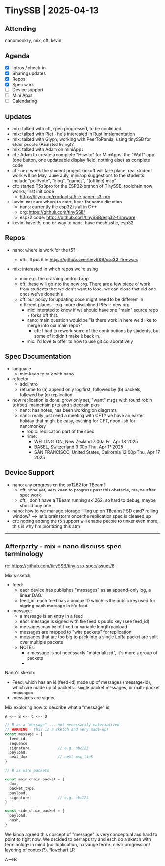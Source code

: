 # TinySSB | 2025-04-13

## Attending

nanomonkey, mix, cft, kevin

## Agenda

- [x] Intros / check-in
- [x] Sharing updates
- [x] Repos
- [x] Spec work
- [ ] Device support
- [ ] Mini Apps
- [ ] Calendaring

## Updates

- mix: talked with cft, spec progressed, to be continued
- mix: talked with Piet - he's interested in Rust implementation
- mix: talked with Glyph, working with PeerToPanda; using tinySSB for elder people (Assisted living)?
- mix: talked with Adam on miniApps
- cft: Adam to create a complete "How to" for MiniApps, the "Wuff" app (one button, one updateable display field, nothing else) as complete code
- cft: next week the student project kickoff will take place, real student work will be May, June July, miniapp suggestions to the students include "poll/vote", "blog", "games", "(offline) map"
- cft: started T5s3pro for the ESP32-branch of TinySSB, toolchain now works, first init code
  - https://lilygo.cc/products/t5-e-paper-s3-pro
- kevin: not sure where to start, keen for some direction
  - nano: currently the esp32 is all in C++
  - org: https://github.com/tinySSB/ 
  - esp32 code: https://github.com/tinySSB/esp32-firmware
- kevin: have t5, one on way to nano. have meshtastic, esp32

## Repos

- nano: where is work for the t5?
  - cft: I'll put it in https://github.com/tinySSB/esp32-firmware

- mix: interested in which repos we're using
  - mix: e.g. the crashing android app
  - cft: these will go into the new org. There are a few piece of work from students that we don't want to lose. we can close that old one once we've done this
  - cft: our policy for updating code might need to be different in different places - e.g. more disciplined PRs in new org
    - mix: intersted to know if we should have one "main" source repo + forks off that.
    - nano: main question would be "is there work in here we'd like to merge into our main repo?"
      - cft: I had to rework some of the contributions by students, but some of it didn't make it back in.
    - mix: I'd love to offer to how to use git collaboratively



## Spec Documentation

- language
  - mix: keen to talk with nano
- refactor
  - add intro
  - reframe to (a) append only log first, followed by (b) packets, followed by (c) replication
- how replication is done: grow only set, "want" msgs with round robin (offset), mainchain pkts and sidechain pkts
  - nano: has notes, has been working on diagrams
  - nano: really just need a meeting with CFT? we have an easter holiday that might be easy, evening for CFT, noon-ish for nanomonkey
    - topic: replication part of the spec
    - time:
      - WELLINGTON, New Zealand 7:00a	Fri, Apr 18 2025
      - BASEL, Switzerland 9:00p	Thu, Apr 17 2025
      - SAN FRANCISCO, United States, California 12:00p	Thu, Apr 17 2025

## Device Support

- nano: any progress on the sx1262 for TBeam?
  - cft: none yet, very keen to progress past this obstacle, maybe after spec work
  - cft: I don't have a TBeam running sx1262, so hard to debug, maybe should buy one
- nano: how to we manage storage filling up on TBeams? SD card? rolling window? --> let's brainstorm once the replication spec is cleaned up
- cft: hoping adding the t5 support will enable people to tinker even more, this is why I'm pioritizing this atm


---

## Afterparty - mix + nano discuss spec terminology

re: https://github.com/tinySSB/tiny-ssb-spec/issues/8

Mix's sketch
- feed:
  - each device has publishes "messages" as an append-only log, a linear DAG.
  - feed_id: each feed has a unique ID which is the public key used for signing each message in it's feed.
- message:
  - a message is an entry in a feed
  - each message is signed with the feed's public key (see feed_id)
  - messages may be of fixed or variable length payload
  - messages are mapped to "wire packets" for replication
  - messages that are too big to pack into a single LoRa packet are split over multiple packets
  - NOTEs:
    - a message is not necessarily "materialized", it's more a group of packets
    - 

Nano's sketch:
- Feed, which has an id (feed-id)
made up of messages (message-id), which are made up of packets...single packet messages, or multi-packet messages
- messages are signed


Mix exploring how to describe what a "message" is:

```
A <-- B <-- C <-- D
```

```js
// B as a "message" ... not necessarily materialized
// WARNING - this is a sketch and very made-up!
const message = {
  feed_id,
  sequence,
  signature,            // e.g. abc123
  payload,
  next_dmx,             // next msg_link
}
```

```js
// B as wire packets

const main_chain_packet = {
  dmx,
  packet_type,
  payload,
  signature,            // e.g. abc123
}

const side_chain_packet = {
  payload,
  hash,
}
```

We kinda agreed this concept of "message" is very conceptual and hard to point to right now.
We decided to perhaps try and each do a sketch with terminology in mind (no duplication, no vauge terms, clear progression/ layering of context?).
flowchart LR

A-->B
```
